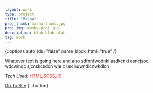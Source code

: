 ```yaml
---
layout: work
type: project
title: "Masha"
proj_thumb: masha-thumb.jpg
proj_img: masha-proj.jpg
description: blah blah blah
tag: work
---
```


{::options auto_ids="false" parse_block_html="true" /}

Whatever text is going here and also
sdfnnfwodnkl asdkcnki asncjsoc wdcwindc sjcnskcsdcn wie c
uscinuwndicnwkdlcn

*Tech Used:* <span style="color:#F82D20">HTML,SCSS,JS</span>

<a href="http://thenameismasha.com" target="_blank">Go To Site</a>
{: .button}